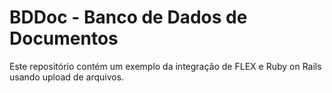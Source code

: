 # BDDoc - Banco de Dados de Documentos

Este repositório contém um exemplo da integração de FLEX e Ruby on Rails usando upload de arquivos.

